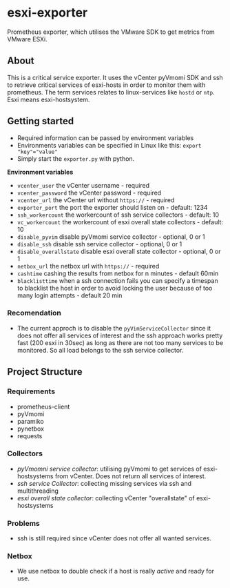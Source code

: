 # esxi-exporter
Prometheus exporter, which utilises the VMware SDK to get metrics from VMware ESXi.

## About
This is a critical service exporter. It uses the vCenter pyVmomi SDK and ssh to retrieve critical services of esxi-hosts in order to monitor them with prometheus.
The term services relates to linux-services like `hostd` or `ntp`. Esxi means esxi-hostsystem.

## Getting started

- Required information can be passed by environment variables
- Environments variables can be specified in Linux like this: `export "key"="value"` 
- Simply start the `exporter.py` with python.

**Environment variables**
- `vcenter_user` the vCenter username - required
- `vcenter_password` the vCenter password - required
- `vcenter_url` the vCenter url without `https://` - required
- `exporter_port` the port the exporter should listen on - default: 1234 
- `ssh_workercount` the workercount of ssh service collectors - default: 10
- `vc_workercount` the workercount of esxi overall state collectors - default: 10
- `disable_pyvim` disable pyVmomi service collector - optional, 0 or 1
- `disable_ssh` disable ssh service collector - optional, 0 or 1
- `disable_overallstate` disable esxi overall state collector - optional, 0 or 1
- `netbox_url` the netbox url with `https://` - required
- `cashtime` cashing the results from netbox for n minutes - default 60min
- `blacklisttime` when a ssh connection fails you can specify a timespan to blacklist the host in order to avoid locking the user because of too many login attempts - default 20 min 

### Recomendation
- The current approch is to disable the `pyVimServiceCollector` since it does not offer all services of interest and the ssh approach works pretty fast (200 esxi in 30sec) as long as there are not too many services to be monitored. So all load belongs to the ssh service collector. 


## Project Structure

### Requirements
- prometheus-client
- pyVmomi
- paramiko
- pynetbox
- requests 


### Collectors
- _pyVmomni service collector_: utilising pyVmomi to get services of esxi-hostsystems from vCenter. Does not return all services of interest. 
- _ssh service Collector_: collecting missing services via ssh and multithreading
- _esxi overall state collector_: collecting vCenter "overallstate" of esxi-hostsystems

### Problems
- ssh is still required since vCenter does not offer all wanted services.

### Netbox
- We use netbox to double check if a host is really _active_ and ready for use.